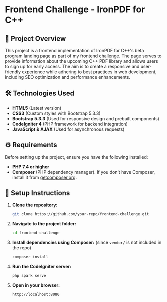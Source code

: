 # Frontend Challenge - IronPDF for C++

## 📌 Project Overview

This project is a frontend implementation of IronPDF for C++'s beta program landing page as part of my frontend challenge. The page serves to provide information about the upcoming C++ PDF library and allows users to sign up for early access. The aim is to create a responsive and user-friendly experience while adhering to best practices in web development, including SEO optimization and performance enhancements.

## 🛠️ Technologies Used

- **HTML5** (Latest version)
- **CSS3** (Custom styles with Bootstrap 5.3.3)
- **Bootstrap 5.3.3** (Used for responsive design and prebuilt components)
- **CodeIgniter 4** (PHP framework for backend integration)
- **JavaScript & AJAX** (Used for asynchronous requests)

## ⚙️ Requirements

Before setting up the project, ensure you have the following installed:
- **PHP 7.4 or higher**
- **Composer** (PHP dependency manager). If you don’t have Composer, install it from [getcomposer.org](https://getcomposer.org/).

## 📖 Setup Instructions

1. **Clone the repository:**
   ```sh
   git clone https://github.com/your-repo/frontend-challenge.git
   ```
2. **Navigate to the project folder:**
   ```sh
   cd frontend-challenge
   ```
3. **Install dependencies using Composer:** (since `vendor/` is not included in the repo)
   ```sh
   composer install
   ```
4. **Run the CodeIgniter server:**
   ```sh
   php spark serve
   ```
5. **Open in your browser:**
   ```
   http://localhost:8080
   ```